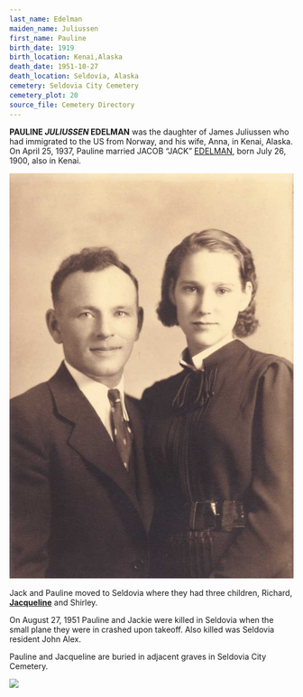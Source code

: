 ```yaml
---
last_name: Edelman
maiden_name: Juliussen
first_name: Pauline
birth_date: 1919
birth_location: Kenai,Alaska
death_date: 1951-10-27
death_location: Seldovia, Alaska
cemetery: Seldovia City Cemetery
cemetery_plot: 20
source_file: Cemetery Directory
---
```

**PAULINE *JULIUSSEN* EDELMAN** was the daughter of James Juliussen who had immigrated to the US from Norway, and his wife, Anna, in Kenai, Alaska.  On April 25, 1937, Pauline married JACOB “JACK” [EDELMAN](../_families/Edelman_Family.md), born July 26, 1900, also in Kenai.  

![](../assets/images/Pauline%20and%20Jacob%20Edleman.jpg) 

Jack and Pauline moved to Seldovia where they had three children, Richard, [**Jacqueline**](./Edelman_Jacqueline.md) and Shirley.  

On August 27, 1951 Pauline and Jackie were killed in Seldovia when the small plane they were in crashed upon takeoff.  Also killed was Seldovia resident John Alex. 

Pauline and Jacqueline are buried in adjacent graves in Seldovia City Cemetery.

![](../assets/images/Edelman/media/image1.jpeg)

